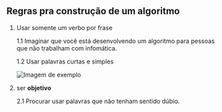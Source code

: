 ## Regras pra construção de um algoritmo

1. Usar somente um verbo por frase

   1.1 Imaginar que você está desenvolvendo um algoritmo para pessoas que não trabalham com infomática.

   1.2 Usar palavras curtas e simples

   ![Imagem de exemplo](/images/algoritmo.png)

2. ser **objetivo**

   2.1 Procurar usar palavras que não tenham sentido dúbio.
